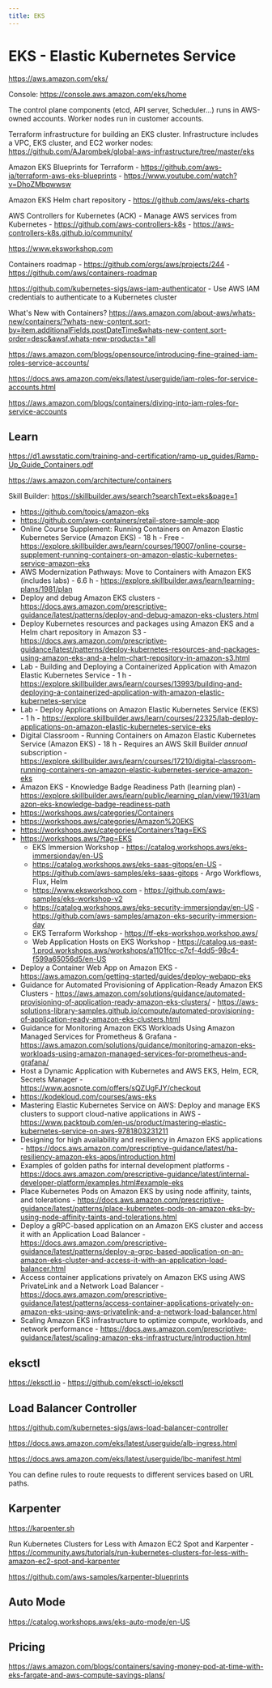 ```yaml
---
title: EKS
---
```


# EKS - Elastic Kubernetes Service

https://aws.amazon.com/eks/

Console: https://console.aws.amazon.com/eks/home

The control plane components (etcd, API server, Scheduler...) runs in AWS-owned accounts. Worker nodes run in customer accounts.

Terraform infrastructure for building an EKS cluster. Infrastructure includes a VPC, EKS cluster, and EC2 worker nodes: https://github.com/AJarombek/global-aws-infrastructure/tree/master/eks

Amazon EKS Blueprints for Terraform - https://github.com/aws-ia/terraform-aws-eks-blueprints - https://www.youtube.com/watch?v=DhoZMbqwwsw

Amazon EKS Helm chart repository - https://github.com/aws/eks-charts

AWS Controllers for Kubernetes (ACK) - Manage AWS services from Kubernetes - https://github.com/aws-controllers-k8s - https://aws-controllers-k8s.github.io/community/

https://www.eksworkshop.com

Containers roadmap - https://github.com/orgs/aws/projects/244 - https://github.com/aws/containers-roadmap

https://github.com/kubernetes-sigs/aws-iam-authenticator - Use AWS IAM credentials to authenticate to a Kubernetes cluster

What's New with Containers? https://aws.amazon.com/about-aws/whats-new/containers/?whats-new-content.sort-by=item.additionalFields.postDateTime&whats-new-content.sort-order=desc&awsf.whats-new-products=*all

https://aws.amazon.com/blogs/opensource/introducing-fine-grained-iam-roles-service-accounts/

https://docs.aws.amazon.com/eks/latest/userguide/iam-roles-for-service-accounts.html

https://aws.amazon.com/blogs/containers/diving-into-iam-roles-for-service-accounts

## Learn

https://d1.awsstatic.com/training-and-certification/ramp-up_guides/Ramp-Up_Guide_Containers.pdf

https://aws.amazon.com/architecture/containers

Skill Builder: https://skillbuilder.aws/search?searchText=eks&page=1

- https://github.com/topics/amazon-eks
- https://github.com/aws-containers/retail-store-sample-app
- Online Course Supplement: Running Containers on Amazon Elastic Kubernetes Service (Amazon EKS) - 18 h - Free - https://explore.skillbuilder.aws/learn/courses/19007/online-course-supplement-running-containers-on-amazon-elastic-kubernetes-service-amazon-eks
- AWS Modernization Pathways: Move to Containers with Amazon EKS (includes labs) - 6.6 h - https://explore.skillbuilder.aws/learn/learning-plans/1981/plan
- Deploy and debug Amazon EKS clusters - https://docs.aws.amazon.com/prescriptive-guidance/latest/patterns/deploy-and-debug-amazon-eks-clusters.html
- Deploy Kubernetes resources and packages using Amazon EKS and a Helm chart repository in Amazon S3 - https://docs.aws.amazon.com/prescriptive-guidance/latest/patterns/deploy-kubernetes-resources-and-packages-using-amazon-eks-and-a-helm-chart-repository-in-amazon-s3.html
- Lab - Building and Deploying a Containerized Application with Amazon Elastic Kubernetes Service - 1 h - https://explore.skillbuilder.aws/learn/courses/13993/building-and-deploying-a-containerized-application-with-amazon-elastic-kubernetes-service
- Lab - Deploy Applications on Amazon Elastic Kubernetes Service (EKS) - 1 h - https://explore.skillbuilder.aws/learn/courses/22325/lab-deploy-applications-on-amazon-elastic-kubernetes-service-eks
- Digital Classroom - Running Containers on Amazon Elastic Kubernetes Service (Amazon EKS) - 18 h - Requires an AWS Skill Builder _annual_ subscription - https://explore.skillbuilder.aws/learn/courses/17210/digital-classroom-running-containers-on-amazon-elastic-kubernetes-service-amazon-eks
- Amazon EKS - Knowledge Badge Readiness Path (learning plan) - https://explore.skillbuilder.aws/learn/public/learning_plan/view/1931/amazon-eks-knowledge-badge-readiness-path
- https://workshops.aws/categories/Containers
- https://workshops.aws/categories/Amazon%20EKS
- https://workshops.aws/categories/Containers?tag=EKS
- https://workshops.aws/?tag=EKS
  - EKS Immersion Workshop - https://catalog.workshops.aws/eks-immersionday/en-US
  - https://catalog.workshops.aws/eks-saas-gitops/en-US - https://github.com/aws-samples/eks-saas-gitops - Argo Workflows, Flux, Helm
  - https://www.eksworkshop.com - https://github.com/aws-samples/eks-workshop-v2
  - https://catalog.workshops.aws/eks-security-immersionday/en-US - https://github.com/aws-samples/amazon-eks-security-immersion-day
  - EKS Terraform Workshop - https://tf-eks-workshop.workshop.aws/
  - Web Application Hosts on EKS Workshop - https://catalog.us-east-1.prod.workshops.aws/workshops/a1101fcc-c7cf-4dd5-98c4-f599a65056d5/en-US
- Deploy a Container Web App on Amazon EKS - https://aws.amazon.com/getting-started/guides/deploy-webapp-eks
- Guidance for Automated Provisioning of Application-Ready Amazon EKS Clusters - https://aws.amazon.com/solutions/guidance/automated-provisioning-of-application-ready-amazon-eks-clusters/ - https://aws-solutions-library-samples.github.io/compute/automated-provisioning-of-application-ready-amazon-eks-clusters.html
- Guidance for Monitoring Amazon EKS Workloads Using Amazon Managed Services for Prometheus & Grafana - https://aws.amazon.com/solutions/guidance/monitoring-amazon-eks-workloads-using-amazon-managed-services-for-prometheus-and-grafana/
- Host a Dynamic Application with Kubernetes and AWS EKS, Helm, ECR, Secrets Manager - https://www.aosnote.com/offers/sQZUgFJY/checkout
- https://kodekloud.com/courses/aws-eks
- Mastering Elastic Kubernetes Service on AWS: Deploy and manage EKS clusters to support cloud-native applications in AWS - https://www.packtpub.com/en-us/product/mastering-elastic-kubernetes-service-on-aws-9781803231211
- Designing for high availability and resiliency in Amazon EKS applications - https://docs.aws.amazon.com/prescriptive-guidance/latest/ha-resiliency-amazon-eks-apps/introduction.html
- Examples of golden paths for internal development platforms - https://docs.aws.amazon.com/prescriptive-guidance/latest/internal-developer-platform/examples.html#example-eks
- Place Kubernetes Pods on Amazon EKS by using node affinity, taints, and tolerations - https://docs.aws.amazon.com/prescriptive-guidance/latest/patterns/place-kubernetes-pods-on-amazon-eks-by-using-node-affinity-taints-and-tolerations.html
- Deploy a gRPC-based application on an Amazon EKS cluster and access it with an Application Load Balancer - https://docs.aws.amazon.com/prescriptive-guidance/latest/patterns/deploy-a-grpc-based-application-on-an-amazon-eks-cluster-and-access-it-with-an-application-load-balancer.html
- Access container applications privately on Amazon EKS using AWS PrivateLink and a Network Load Balancer - https://docs.aws.amazon.com/prescriptive-guidance/latest/patterns/access-container-applications-privately-on-amazon-eks-using-aws-privatelink-and-a-network-load-balancer.html
- Scaling Amazon EKS infrastructure to optimize compute, workloads, and network performance - https://docs.aws.amazon.com/prescriptive-guidance/latest/scaling-amazon-eks-infrastructure/introduction.html

## eksctl

https://eksctl.io - https://github.com/eksctl-io/eksctl

## Load Balancer Controller

https://github.com/kubernetes-sigs/aws-load-balancer-controller

https://docs.aws.amazon.com/eks/latest/userguide/alb-ingress.html

https://docs.aws.amazon.com/eks/latest/userguide/lbc-manifest.html

You can define rules to route requests to different services based on URL paths.

## Karpenter

https://karpenter.sh

Run Kubernetes Clusters for Less with Amazon EC2 Spot and Karpenter - https://community.aws/tutorials/run-kubernetes-clusters-for-less-with-amazon-ec2-spot-and-karpenter

https://github.com/aws-samples/karpenter-blueprints

## Auto Mode

https://catalog.workshops.aws/eks-auto-mode/en-US

## Pricing

https://aws.amazon.com/blogs/containers/saving-money-pod-at-time-with-eks-fargate-and-aws-compute-savings-plans/
